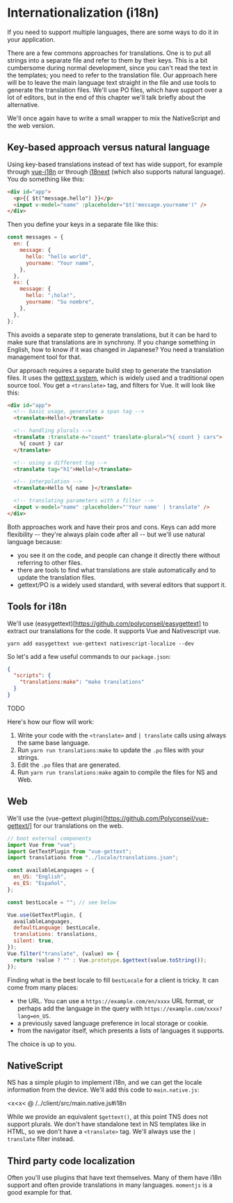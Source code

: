 # Internationalization (i18n)

If you need to support multiple languages, there are some ways to do it in your application.

There are a few commons approaches for translations. One is to put all strings into a separate file and refer to them by their keys. This is a bit cumbersome during normal development, since you can't read the text in the templates; you need to refer to the translation file. Our approach here will be to leave the main language text straight in the file and use tools to generate the translation files. We'll use PO files, which have support over a lot of editors, but in the end of this chapter we'll talk briefly about the alternative.

We'll once again have to write a small wrapper to mix the NativeScript and the web version.

## Key-based approach versus natural language

Using key-based translations instead of text has wide support, for example through [vue-i18n](https://kazupon.github.io/vue-i18n/) or through [i18next](https://www.i18next.com/) (which also supports natural language). You do something like this:

```html
<div id="app">
  <p>{{ $t("message.hello") }}</p>
  <input v-model="name" :placeholder="$t('message.yourname')" />
</div>
```

Then you define your keys in a separate file like this:

```js
const messages = {
  en: {
    message: {
      hello: "hello world",
      yourname: "Your name",
    },
  },
  es: {
    message: {
      hello: "¡hola!",
      yourname: "Su nombre",
    },
  },
};
```

This avoids a separate step to generate translations, but it can be hard to make sure that translations are in synchrony. If you change something in English, how to know if it was changed in Japanese? You need a translation management tool for that.

Our approach requires a separate build step to generate the translation files. It uses the [gettext system](https://en.wikipedia.org/wiki/Gettext), which is widely used and a traditional open source tool. You get a `<translate>` tag, and filters for Vue. It will look like this:

```html
<div id="app">
  <!-- basic usage, generates a span tag -->
  <translate>Hello!</translate>

  <!-- handling plurals -->
  <translate :translate-n="count" translate-plural="%{ count } cars">
    %{ count } car
  </translate>

  <!-- using a different tag -->
  <translate tag="h1">Hello!</translate>

  <!-- interpolation -->
  <translate>Hello %{ name }</translate>

  <!-- translating parameters with a filter -->
  <input v-model="name" :placeholder="'Your name' | translate" />
</div>
```

Both approaches work and have their pros and cons. Keys can add more flexibility -- they're always plain code after all -- but we'll use natural language because:

- you see it on the code, and people can change it directly there without referring to other files.
- there are tools to find what translations are stale automatically and to update the translation files.
- gettext/PO is a widely used standard, with several editors that support it.

## Tools for i18n

We'll use (easygettext)[https://github.com/polyconseil/easygettext] to extract our translations for the code. It supports Vue and Nativescript vue.

```shell
yarn add easygettext vue-gettext nativescript-localize --dev
```

So let's add a few useful commands to our `package.json`:

```json
{
  "scripts": {
    "translations:make": "make translations"
  }
}
```

TODO

Here's how our flow will work:

1. Write your code with the `<translate>` and `| translate` calls using always the same base language.
2. Run `yarn run translations:make` to update the `.po` files with your strings.
3. Edit the `.po` files that are generated.
4. Run `yarn run translations:make` again to compile the files for NS and Web.

## Web

We'll use the (vue-gettext plugin)[https://github.com/Polyconseil/vue-gettext/] for our translations on the web.

```js
// boot external components
import Vue from "vue";
import GetTextPlugin from "vue-gettext";
import translations from "../locale/translations.json";

const availableLanguages = {
  en_US: "English",
  es_ES: "Español",
};

const bestLocale = ""; // see below

Vue.use(GetTextPlugin, {
  availableLanguages,
  defaultLanguage: bestLocale,
  translations: translations,
  silent: true,
});
Vue.filter("translate", (value) => {
  return !value ? "" : Vue.prototype.$gettext(value.toString());
});
```

Finding what is the best locale to fill `bestLocale` for a client is tricky. It can come from many places:

- the URL. You can use a `https://example.com/en/xxxx` URL format, or perhaps add the language in the query with `https://example.com/xxxx?lang=en_US`.
- a previously saved language preference in local storage or cookie.
- from the navigator itself, which presents a lists of languages it supports.

The choice is up to you.

## NativeScript

NS has a simple plugin to implement i18n, and we can get the locale information from the device. We'll add this code to `main.native.js`:

<x<x< @ /../client/src/main.native.js#i18n

While we provide an equivalent `$gettext()`, at this point TNS does not support plurals. We don't have standalone text in NS templates like in HTML, so we don't have a `<translate>` tag. We'll always use the `| translate` filter instead.

## Third party code localization

Often you'll use plugins that have text themselves. Many of them have i18n support and often provide translations in many languages. `momentjs` is a good example for that.
